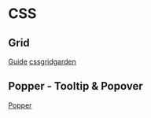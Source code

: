 # CSS
## Grid
[Guide](https://css-tricks.com/snippets/css/complete-guide-grid)
[cssgridgarden](https://cssgridgarden.com)


## Popper - Tooltip & Popover
[Popper](https://popper.js.org)
